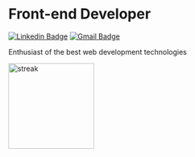 # Front-end Developer

[![Linkedin Badge](https://user-images.githubusercontent.com/55408487/184528222-e0d23738-c8e0-490e-887f-f69d86ac6d65.png)](https://www.linkedin.com/in/pedrolgois/) 
[![Gmail Badge](https://user-images.githubusercontent.com/55408487/184528265-3832e4f5-6465-4853-a342-1f12cef891ef.png)](mailto:pedrolgois1@gmail.com)

<p> Enthusiast of the best web development technologies </p>

<p>
    <img alt="streak" height="170px" src="https://github-readme-stats.vercel.app/api/top-langs/?username=pedrolgois&theme=dracula&layout=compact&hide_border=true">
    <!-- <img alt="streak" height="170px" src="https://github-readme-streak-stats.herokuapp.com/?user=pedrolgois&theme=radical&hide_border=true&date_format=[Y-]n-j"> -->
</p>
